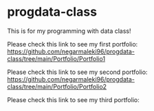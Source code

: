 # progdata-class

This is for my programming with data class!

Please check this link to see my first portfolio: https://github.com/negarmaleki96/progdata-class/tree/main/Portfolio/Portfolio1

Please check this link to see my second portfolio: https://github.com/negarmaleki96/progdata-class/tree/main/Portfolio/Portfolio2

Please check this link to see my third portfolio:
